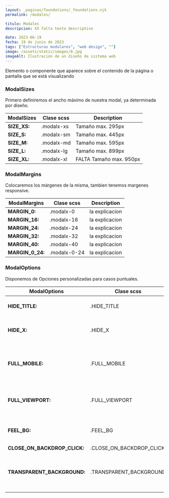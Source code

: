 ```yaml
---
layout: _paginas/foundations/_foundations.njk
permalink: /modales/

titulo: Modales
descripcion: XX falta texto descriptivo

date: 2023-06-19
fecha: 19 de junio de 2023
tags: ["Estructuras modulares", "web design", ""]
image: /assets/static/images/8.jpg
imageAlt: Ilustración de un diseño de sistema web
---
```


Elemento o componente que aparece sobre el contenido de la página o pantalla que se está visualizando

### ModalSizes

Primero definiremos el ancho máximo de nuestra modal, ya determinada por diseño.

| ModalSizes   | Clase scss | Description             |
| ------------ | ---------- | ----------------------- |
| **SIZE_XS:** | .modalx-xs | Tamaño max. 295px       |
| **SIZE_S:**  | .modalx-sm | Tamaño max. 445px       |
| **SIZE_M:**  | .modalx-md | Tamaño max. 595px       |
| **SIZE_L:**  | .modalx-lg | Tamaño max. 899px       |
| **SIZE_XL:** | .modalx-xl | FALTA Tamaño max. 950px |

### ModalMargins

Colocaremos los márgenes de la misma, tambien tenemos margenes responsive.

| ModalMargins     | Clase scss   | Description    |
| ---------------- | ------------ | -------------- |
| **MARGIN_0:**    | .modalx-0    | la explicacion |
| **MARGIN_16:**   | .modalx-16   | la explicacion |
| **MARGIN_24:**   | .modalx-24   | la explicacion |
| **MARGIN_32:**   | .modalx-32   | la explicacion |
| **MARGIN_40:**   | .modalx-40   | la explicacion |
| **MARGIN_0_24:** | .modalx-0-24 | la explicacion |

### ModalOptions

Disponemos de Opciones personalizadas para casos puntuales.

| ModalOptions                 | Clase scss               | Description                                                   |
| ---------------------------- | ------------------------ | ------------------------------------------------------------- |
| **HIDE_TITLE:**              | .HIDE_TITLE              | Oculta el título de la modal                                  |
| **HIDE_X:**                  | .HIDE_X                  | Oculta el icono de cerrar la modal                            |
| **FULL_MOBILE:**             | .FULL_MOBILE             | la modal ocupa todo el alto y el ancho de la pantalla de >768 |
| **FULL_VIEWPORT:**           | .FULL_VIEWPORT           | la modal ocupa todo el ancho de la pantalla de >768           |
| **FEEL_BG:**                 | .FEEL_BG                 | el fondo del modal cambia a gris claro                        |
| **CLOSE_ON_BACKDROP_CLICK:** | .CLOSE_ON_BACKDROP_CLICK | Pendiente                                                     |
| **TRANSPARENT_BACKGROUND:**  | .TRANSPARENT_BACKGROUND  | Desaparece la capa oscura que da contraste al modal           |
